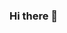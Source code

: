 ### Hi there 👋

<!--
**AakashRaj20/AakashRaj20** is a ✨ _special_ ✨ repository because its `README.md` (this file) appears on your GitHub profile.

Here are some ideas to get you started:

- 🔭 I’m currently working on Food recipe Web App
- 🌱 I’m currently learning Redux
- 👯 I’m looking to collaborate on Frontend projects
- 🤔 I’m looking for help with Redux
- 💬 Ask me about React
- 📫 How to reach me: ...
- 😄 Pronouns: ...
- ⚡ Fun fact: ...
-->
